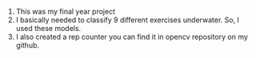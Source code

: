 1. This was my final year project
2. I basically needed to classify 9 different exercises underwater. So, I used these models.
3. I also created a rep counter you can find it in opencv repository on my github.
